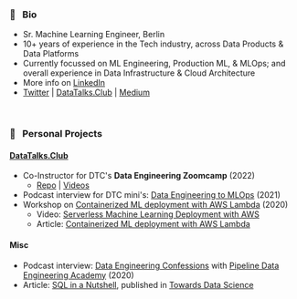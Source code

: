 ### 💼 &nbsp; Bio
- Sr. Machine Learning Engineer, Berlin
- 10+ years of experience in the Tech industry, across Data Products & Data Platforms
- Currently focussed on ML Engineering, Production ML, & MLOps; and overall experience in Data Infrastructure & Cloud Architecture
- More info on [LinkedIn](https://linkedin.com/in/vaidyasejal)
- [Twitter](https://twitter.com/sejalv_) | [DataTalks.Club](https://datatalks.club/people/sejalvaidya.html) | [Medium](https://medium.com/@sejalv)

<br>

### 📢 &nbsp; Personal Projects

#### [DataTalks.Club](https://datatalks.club/)
- Co-Instructor for DTC's **Data Engineering Zoomcamp** (2022)
  - [Repo](https://github.com/DataTalksClub/data-engineering-zoomcamp) | [Videos](https://youtube.com/playlist?list=PL3MmuxUbc_hJed7dXYoJw8DoCuVHhGEQb)
- Podcast interview for DTC mini's: [Data Engineering to MLOps](https://youtu.be/CJmzTa6mA6E) (2021)
- Workshop on [Containerized ML deployment with AWS Lambda](https://datatalks.club/blog/ml-deployment-lambda.html) (2020)
  - Video: [Serverless Machine Learning Deployment with AWS](https://www.youtube.com/watch?v=79B8AOKkpho)
  - Article: [Containerized ML deployment with AWS Lambda](https://sejalv.medium.com/containerized-ml-deployment-with-aws-lambda-680540fb92f4)

#### Misc
- Podcast interview: [Data Engineering Confessions](https://www.dataengineering.academy/pipeline-data-engineering-academy-blog/idataengineer-confessions-interview-003) with [Pipeline Data Engineering Academy](https://www.dataengineering.academy/) (2020)
- Article: [SQL in a Nutshell](https://towardsdatascience.com/sql-in-a-nutshell-part-1-basic-real-world-scenarios-33a25ba8d220), published in [Towards Data Science](https://towardsdatascience.com)


